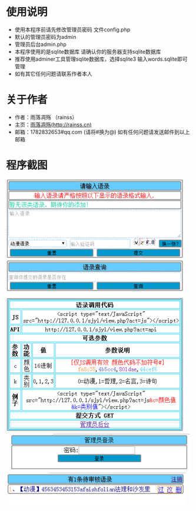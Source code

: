 # 使用说明
* 使用本程序前请先修改管理员密码 文件config.php
* 默认的管理员密码为admin 
* 管理员后台admin.php
* 本程序使用的是sqlite数据库 请确认你的服务器支持sqlite数据库
* 推荐使用adminer工具管理sqlite数据库，选择sqlite3 输入words.sqlite即可管理
* 如有其它任何问题请联系作者本人
# 关于作者
* 作者：雨落凋殇 （rainss）
* 主页：[雨落凋殇(http://rainss.cn)](http://rainss.cn)
* 邮箱：1782832653#qq.com (请将#换为@)
如有任何问题请发送邮件到以上邮箱

# 程序截图
![1](screenshots/QQ截图20171012150330.png)
![2](screenshots/QQ截图20171012150358.png)
![3](screenshots/QQ截图20171012150447.png)
